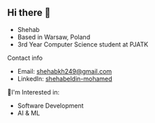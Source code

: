## Hi there 👋
* Shehab
* Based in Warsaw, Poland
* 3rd Year Computer Science student at PJATK

Contact info
* Email: shehabkh249@gmail.com
* LinkedIn: [shehabeldin-mohamed](linkedin.com/in/shehabeldin-mohamed)

:mag_right:I'm Interested in:
* Software Development
* AI & ML


<!--
**shehabeldin-mohamed/shehabeldin-mohamed** is a ✨ _special_ ✨ repository because its `README.md` (this file) appears on your GitHub profile.

Here are some ideas to get you started:

- 🔭 I’m currently working on ...
- 🌱 I’m currently learning ...
- 👯 I’m looking to collaborate on ...
- 🤔 I’m looking for help with ...
- 💬 Ask me about ...
- 📫 How to reach me: ...
- 😄 Pronouns: ...
- ⚡ Fun fact: ...
-->

